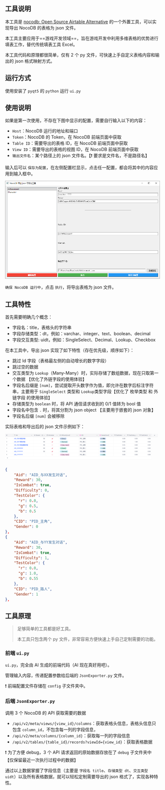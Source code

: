 ## 工具说明

本工具是 [nocodb: Open Source Airtable Alternative](https://github.com/nocodb/nocodb) 的一个外置工具，可以实现导出 NocoDB 的表格为 json 文件。

本工具主要应用于==游戏开发领域==，旨在游戏开发中利用多维表格的优势进行填表工作，替代传统填表工具 Excel。

本工具代码和原理都很简单，仅有 2 个 py 文件，可快速上手自定义表格内容和输出的 json 格式映射方式。

## 运行方式

使用安装了 `pyqt5` 的 `python` 运行 `ui.py` 

## 使用说明

如果是第一次使用，不存在下图中显示的配置，需要自行输入以下的内容：

- `Host`：NocoDB 运行的地址和端口
- `Token`：NocoDB 的 Token，在 NocoDB 前端页面中获取
- `Table ID`：需要导出的表格 ID，在 NocoDB 前端页面中获取
- `View ID`：需要导出的表格的视图 ID，在 NocoDB 前端页面中获取
- `输出文件名`：某个路径上的 json 文件名。【❗ 要求是文件名，不是路径名】

输入后可以 `保存为配置`，在左侧配置栏显示，点击任一配置，都会将其中的内容应用到输入框中。

![image-20250703074412883](images/image-20250703074412883.png)

`确保 NocoDB 运行中`，点击 `执行`，将导出表格为 json 文件。

## 工具特性

首先需要明确几个概念：

- 字段名：title，表格头的字符串
- 字段存储类型：dt，例如：varchar、integer、text、boolean、decimal
- 字段交互类型: uidt，例如：SingleSelect、Decimal、Lookup、Checkbox

在本工具中，导出 json 实现了如下特性（存在优先级，顺序如下）：

- 跳过 Id 字段（表格最左侧的自动增长的数字字段）
- 跳过空的数据
- 交互类型为 `Lookup`（Many-Many）时，实际存储了数组数据，现在只取第一个数据 【优化了外链字段的使用体验】
- 字段名后缀是 `[num]`，尝试提取开头数字作为值，即允许在数字后标注字符串，主要用于 `SingleSelect` 类型和 `Lookup`类型字段【优化了 枚举类型 和 外链字段 的使用体验】
- 存储类型为 `boolean` 时，将 API 通信请求收到的 0/1 值转为 bool 值
- 字段名中包含 `.` 时，将其分割为 json object 【主要用于嵌套的 json 对象】
- 字段名后缀 `[num]` 会被移除

实际表格和导出后的 json 文件示例如下：

![image-20250703094520193](images/image-20250703094520193.png)

```json
{
    "Aid": "AID_与XX发生对话",
    "Reward": 30,
    "IsCombat": true,
    "Difficulty": 0,
    "TestColor": {
      "r": 0.0,
      "g": 0.5,
      "b": 0.5
    },
    "CID": "PID_主角",
    "Gender": 0
},
{
    "Aid": "AID_与YY发生对话",
    "Reward": 30,
    "IsCombat": true,
    "Difficulty": 1,
    "TestColor": {
      "r": 0.0,
      "g": 1.0,
      "b": 0.55
    },
    "CID": "PID_路人",
    "Gender": 1
},
```

## 工具原理

> 足够简单的工具都是好工具。
>
> 本工具只包含两个 py 文件，非常容易方便快速上手自己定制需要的功能。

### 前端 `ui.py`

`ui.py`，完全由 AI 生成的前端代码（AI 现在真好用吧）。

管理输入内容，传递配置参数给后端的 `JsonExporter.py` 文件。

❗ 前端配置文件存储在 `config` 子文件夹中。

### 后端 `JsonExporter.py`

调用 3 个 NocoDB 的 API 获取需要的数据

- `/api/v2/meta/views/{view_id}/columns`：获取表格头信息，表格头信息只包含 `column_id`，不包含每一列的字段信息，
- `/api/v2/meta/columns/{column_id}`：获取每一列的字段信息
- `/api/v2/tables/{table_id}/records?viewId={view_id}`：获取表格数据

❗ 为了方便 debug，3 个 API 请求返回的原始数据存放在了 `debug` 子文件夹中【仅保留最近一次执行过程中的数据】

通过以上数据掌握了字段信息（主要是 `字段名 title`、`存储类型 dt`、`交互类型 uidt`）以及所有表格数据，就可以轻松定制需要导出的 json 格式了，实现各种特性。
